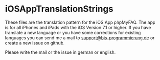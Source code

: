 # iOSAppTranslationStrings

These files are the translation pattern for the iOS App phpMyFAQ. The app is for all iPhones and iPads with the iOS Version 7.1 or higher. If you have translate a new language or you have some corrections for existing languages you can send me a mail to support@bis-programmierung.de or create a new issue on github.

Please write the mail or the issue in german or english.
